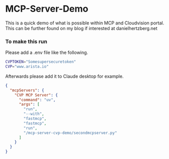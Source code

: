# MCP-Server-Demo

This is a quick demo of what is possible within MCP and Cloudvision portal.  This can be further found on my blog if interested at danielhertzberg.net

### To make this run

Please add a .env file like the following.

```bash
CVPTOKEN="Somesupersecuretoken"
CVP="www.arista.io"
```

Afterwards please add it to Claude desktop for example.

```json
{
  "mcpServers": {
    "CVP MCP Server": {
      "command": "uv",
      "args": [
        "run",
        "--with",
        "fastmcp",
        "fastmcp",
        "run",
        "/mcp-server-cvp-demo/secondmcpserver.py"
      ]
    }
  }
}
```
